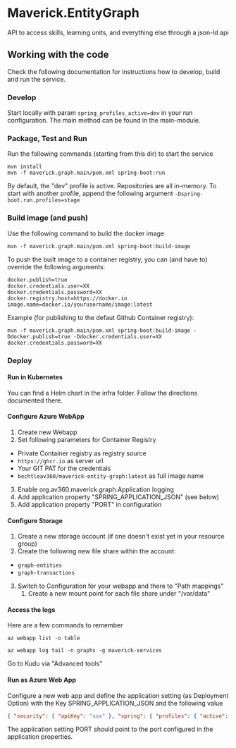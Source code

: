 # Maverick.EntityGraph

API to access skills, learning units, and everything else through a json-ld api

## Working with the code

Check the following documentation for instructions how to develop, build and run the service.

### Develop

Start locally with param ``spring_profiles_active=dev`` in your run configuration. The main method can be found in the
main-module.

### Package, Test and Run

Run the following commands (starting from this dir) to start the service

````
mvn install
mvn -f maverick.graph.main/pom.xml spring-boot:run 
````

By default, the "dev" profile is active. Repositories are all in-memory. To start with another profile, append the
following argument `-Dspring-boot.run.profiles=stage`

### Build image (and push)

Use the following command to build the docker image

````
mvn -f maverick.graph.main/pom.xml spring-boot:build-image 
````

To push the built image to a container registry, you can (and have to) override the following arguments:

````
docker.publish=true
docker.credentials.user=XX
docker.credentials.password=XX
docker.registry.host=https://docker.io
image.name=docker.io/yourusername/image:latest

````

Example (for publishing to the defaut Github Container registry):

````
mvn -f maverick.graph.main/pom.xml spring-boot:build-image -Ddocker.publish=true -Ddocker.credentials.user=XX  docker.credentials.password=XX
````

### Deploy

#### Run in Kubernetes

You can find a Helm chart in the infra folder. Follow the directions documented there.

#### Configure Azure WebApp

1. Create new Webapp
2. Set following parameters for Container Registry

- Private Container registry as registry source
- ``https://ghcr.io`` as server url
- Your GIT PAT for the credentials
- ``bechtleav360/maverick-entity-graph:latest`` as full image name

3. Enable org.av360.maverick.graph.Application logging
4. Add application property "SPRING_APPLICATION_JSON" (see below)
5. Add application property "PORT" in configuration

#### Configure Storage

1. Create a new storage account (if one doesn't exist yet in your resource group)
2. Create the following new file share within the account:

- ``graph-entities``
- ``graph-transactions``

3. Switch to Configuration for your webapp and there to "Path mappings"
    1. Create a new mount point for each file share under "/var/data"

#### Access the logs

Here are a few commands to remember

````shell
az webapp list -o table

az webapp log tail -n graphs -g maverick-services

````

Go to Kudu via "Advanced tools"

#### Run as Azure Web App

Configure a new web app and define the application setting (as Deployment Option) with the Key SPRING_APPLICATION_JSON
and the following value

```json
{ "security": { "apiKey": "xxx" }, "spring": { "profiles": { "active": "test" }, "security": { "user": { "name": "admin", "password": "xxx" } } }, "logging": { "level": { "com": { "bechtle": "TRACE" } } } }
```

The application setting PORT should point to the port configured in the application properties. 